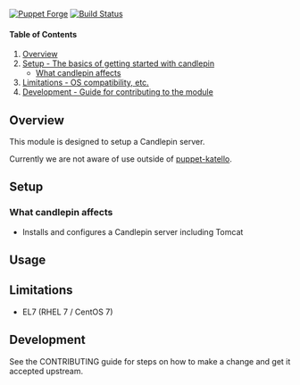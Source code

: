 [![Puppet Forge](https://img.shields.io/puppetforge/v/katello/candlepin.svg)](https://forge.puppetlabs.com/katello/candlepin)
[![Build Status](https://travis-ci.org/theforeman/puppet-candlepin.svg?branch=master)](https://travis-ci.org/theforeman/puppet-candlepin)

#### Table of Contents

1. [Overview](#overview)
2. [Setup - The basics of getting started with candlepin](#setup)
    * [What candlepin affects](#what-candlepin-affects)
3. [Limitations - OS compatibility, etc.](#limitations)
4. [Development - Guide for contributing to the module](#development)

## Overview

This module is designed to setup a Candlepin server.

Currently we are not aware of use outside of [puppet-katello](https://github.com/theforeman/puppet-katello).

## Setup

### What candlepin affects

* Installs and configures a Candlepin server including Tomcat

## Usage


## Limitations

* EL7 (RHEL 7 / CentOS 7)

## Development

See the CONTRIBUTING guide for steps on how to make a change and get it accepted upstream.
